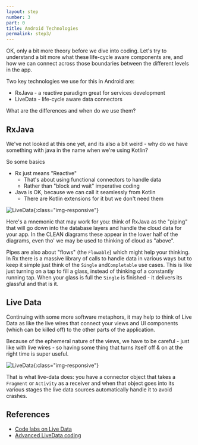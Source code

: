 ```yaml
---
layout: step
number: 3
part: 0
title: Android Technologies
permalink: step3/
---
```


OK, only a bit more theory before we dive into coding.  Let's try to understand a bit more what these life-cycle aware components are, and how we can connect across those boundaries between the different levels in the app.

Two key technologies we use for this in Android are:

* RxJava - a reactive paradigm great for services development
* LiveData - life-cycle aware data connectors

What are the differences and when do we use them?

## RxJava

We've not looked at this one yet, and its also a bit weird - why do we have something with java in the name when we're using Kotlin?

So some basics

* Rx just means "Reactive" 
    * That's about using functional connectors to handle data
    * Rather than "block and wait" imperative coding
* Java is OK, because we can call it seamlessly from Kotlin
    * There are Kotlin extensions for it but we don't need them

![LiveData](../assets/rx-pipes.png){:class="img-responsive"}

Here's a mnemonic that may work for you: think of RxJava as the "piping" that will go down into the database layers and handle the cloud data for your app.  In the CLEAN diagrams these appear
in the lower half of the diagrams, even tho' we may be used to thinking of cloud as "above".

Pipes are also about "flows" (the `Flowable`) which might help your thinking.  In Rx there is a massive library of calls to handle data in various ways but to keep it simple just think of the `Single` and`Completable` use cases.  This is like just turning on a tap to fill a glass, 
instead of thinking of a constantly running tap.  When your glass is full the `Single` is
finished - it delivers its glassful and that is it.

## Live Data

Continuing with some more software metaphors, it may help to think of Live Data as like the
live wires that connect your views and UI components (which can be killed off) to the other parts of the application.  

Because of the ephemeral nature of the views, we have to be careful - just like with live wires - so having some thing that turns itself off & on at the right time is super useful.

![LiveData](../assets/wires-live-data.png){:class="img-responsive"}

That is what live-data does: you have a connector object that takes a `Fragment` or `Activity` as a receiver and when that object goes into its various stages the live data sources automatically handle it to avoid crashes.

## References

* [Code labs on Live Data](https://codelabs.developers.google.com/codelabs/kotlin-android-training-live-data/index.html#0)
* [Advanced LiveData coding](https://codelabs.developers.google.com/codelabs/kotlin-android-training-complex-lifecycle/index.html?index=..%2F..android-kotlin-fundamentals#0)
